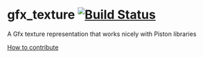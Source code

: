 gfx_texture [![Build Status](https://travis-ci.org/PistonDevelopers/gfx_texture.svg?branch=master)](https://travis-ci.org/PistonDevelopers/gfx_texture)
===========

A Gfx texture representation that works nicely with Piston libraries

[How to contribute](https://github.com/PistonDevelopers/piston/blob/master/CONTRIBUTING.md)
